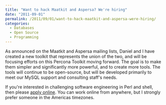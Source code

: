 ```yaml
---
title: "Want to hack Maatkit and Aspersa? We're hiring"
date: "2011-09-01"
permalink: /2011/09/01/want-to-hack-maatkit-and-aspersa-were-hiring/
categories:
  - Databases
  - Open Source
  - Programming
---
```

As announced on the Maatkit and Aspersa mailing lists, Daniel and I have created a new toolkit that represents the union of the two, and will be focusing efforts on this Percona Toolkit moving forward. The goal is to make them simpler and significantly more powerful, and to create more tools. The tools will continue to be open-source, but will be developed primarily to meet our MySQL support and consulting staff's needs.

If you're interested in challenging software engineering in Perl and shell, then please [apply online][1]. You can work online from anywhere, but I strongly prefer someone in the Americas timezones.

 [1]: http://www.percona.com/about-us/career/perl-and-shell-developer/
